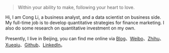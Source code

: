 > Within your ability to make, following your heart to love. 

Hi, I am Cong Li, a business analyst, and a data scientist on business side. My full-time job is to develop quantitative strategies for finance marketing. I also do some research on quantitative investment on my own.

Presently, I live in Beijing, you can find me online via [Blog](http://www.congli.pw)、[Weibo](https://weibo.com/18910006720)、[Zhihu](https://www.zhihu.com/people/lierzong)、[Xueqiu](https://xueqiu.com/5290740951)、[Github](https://github.com/con-li)、[LinkedIn](https://www.linkedin.com/in/cong-li-a97b3053)。


